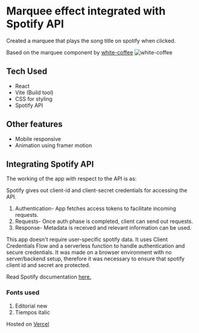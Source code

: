 # Marquee effect integrated with Spotify API

Created a marquee that plays the song title on spotify when clicked.

Based on the marquee component by [white-coffee](https://white-coffee.com/)
![white-coffee](https://github.com/user-attachments/assets/1b725970-8ae0-4f51-9de7-90c1e43a0c3a)

## Tech Used
- React
- Vite (Build tool)
- CSS for styling
- Spotify API

## Other features 
- Mobile responsive
- Animation using framer motion

## Integrating Spotify API
The working of the app with respect to the API is as:

Spotify gives out client-id and client-secret credentials for accessing the API.
1. Authentication- App fetches access tokens to facilitate incoming requests.
2. Requests- Once auth phase is completed, client can send out requests.
3. Response- Metadata is received and relevant information can be used.

This app doesn't require user-specific spotify data. It uses Client Credentials Flow and a serverless function to handle authentication and secure credentials. It was made on a browser environment with no server/backend setup, therefore it was necessary to ensure that spotify client id and secret are protected.

Read Spotify documentation [here.](https://developer.spotify.com/documentation/web-api)

### Fonts used

1. Editorial new
2. Tiempos italic

Hosted on [Vercel](https://vercel.com)
